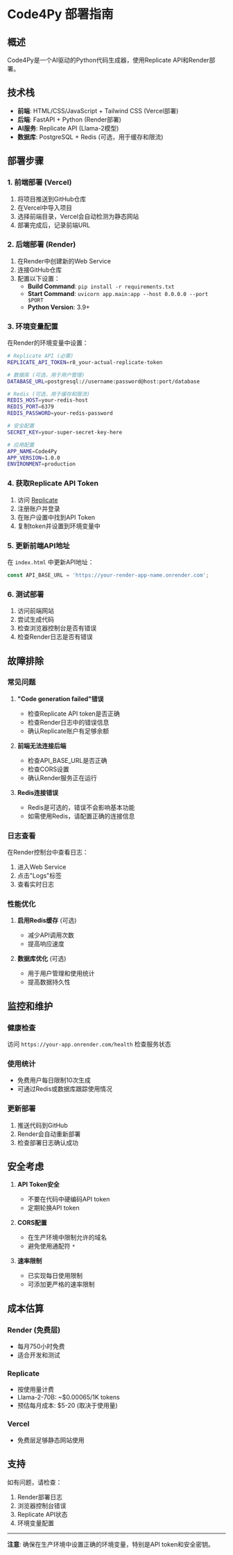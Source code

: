 # Code4Py 部署指南

## 概述

Code4Py是一个AI驱动的Python代码生成器，使用Replicate API和Render部署。

## 技术栈

- **前端**: HTML/CSS/JavaScript + Tailwind CSS (Vercel部署)
- **后端**: FastAPI + Python (Render部署)
- **AI服务**: Replicate API (Llama-2模型)
- **数据库**: PostgreSQL + Redis (可选，用于缓存和限流)

## 部署步骤

### 1. 前端部署 (Vercel)

1. 将项目推送到GitHub仓库
2. 在Vercel中导入项目
3. 选择前端目录，Vercel会自动检测为静态网站
4. 部署完成后，记录前端URL

### 2. 后端部署 (Render)

1. 在Render中创建新的Web Service
2. 连接GitHub仓库
3. 配置以下设置：
   - **Build Command**: `pip install -r requirements.txt`
   - **Start Command**: `uvicorn app.main:app --host 0.0.0.0 --port $PORT`
   - **Python Version**: 3.9+

### 3. 环境变量配置

在Render的环境变量中设置：

```bash
# Replicate API (必需)
REPLICATE_API_TOKEN=r8_your-actual-replicate-token

# 数据库 (可选，用于用户管理)
DATABASE_URL=postgresql://username:password@host:port/database

# Redis (可选，用于缓存和限流)
REDIS_HOST=your-redis-host
REDIS_PORT=6379
REDIS_PASSWORD=your-redis-password

# 安全配置
SECRET_KEY=your-super-secret-key-here

# 应用配置
APP_NAME=Code4Py
APP_VERSION=1.0.0
ENVIRONMENT=production
```

### 4. 获取Replicate API Token

1. 访问 [Replicate](https://replicate.com)
2. 注册账户并登录
3. 在账户设置中找到API Token
4. 复制token并设置到环境变量中

### 5. 更新前端API地址

在 `index.html` 中更新API地址：

```javascript
const API_BASE_URL = 'https://your-render-app-name.onrender.com';
```

### 6. 测试部署

1. 访问前端网站
2. 尝试生成代码
3. 检查浏览器控制台是否有错误
4. 检查Render日志是否有错误

## 故障排除

### 常见问题

1. **"Code generation failed"错误**
   - 检查Replicate API token是否正确
   - 检查Render日志中的错误信息
   - 确认Replicate账户有足够余额

2. **前端无法连接后端**
   - 检查API_BASE_URL是否正确
   - 检查CORS设置
   - 确认Render服务正在运行

3. **Redis连接错误**
   - Redis是可选的，错误不会影响基本功能
   - 如需使用Redis，请配置正确的连接信息

### 日志查看

在Render控制台中查看日志：
1. 进入Web Service
2. 点击"Logs"标签
3. 查看实时日志

### 性能优化

1. **启用Redis缓存** (可选)
   - 减少API调用次数
   - 提高响应速度

2. **数据库优化** (可选)
   - 用于用户管理和使用统计
   - 提高数据持久性

## 监控和维护

### 健康检查

访问 `https://your-app.onrender.com/health` 检查服务状态

### 使用统计

- 免费用户每日限制10次生成
- 可通过Redis或数据库跟踪使用情况

### 更新部署

1. 推送代码到GitHub
2. Render会自动重新部署
3. 检查部署日志确认成功

## 安全考虑

1. **API Token安全**
   - 不要在代码中硬编码API token
   - 定期轮换API token

2. **CORS配置**
   - 在生产环境中限制允许的域名
   - 避免使用通配符 `*`

3. **速率限制**
   - 已实现每日使用限制
   - 可添加更严格的速率限制

## 成本估算

### Render (免费层)
- 每月750小时免费
- 适合开发和测试

### Replicate
- 按使用量计费
- Llama-2-70B: ~$0.00065/1K tokens
- 预估每月成本: $5-20 (取决于使用量)

### Vercel
- 免费层足够静态网站使用

## 支持

如有问题，请检查：
1. Render部署日志
2. 浏览器控制台错误
3. Replicate API状态
4. 环境变量配置

---

**注意**: 确保在生产环境中设置正确的环境变量，特别是API token和安全密钥。

